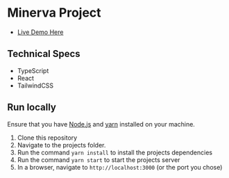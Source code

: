 # Minerva Project
 - [Live Demo Here]()


## Technical Specs
- TypeScript 
- React 
- TailwindCSS


## Run locally
Ensure that you have [Node.js](https://nodejs.org/) and [yarn](https://yarnpkg.com/getting-started/install) installed on your machine. 
1. Clone this repository
2. Navigate to the projects folder.
3. Run the command `yarn install` to install the projects dependencies 
4. Run the command `yarn start` to start the projects server
5. In a browser, navigate to `http://localhost:3000` (or the port you chose)
